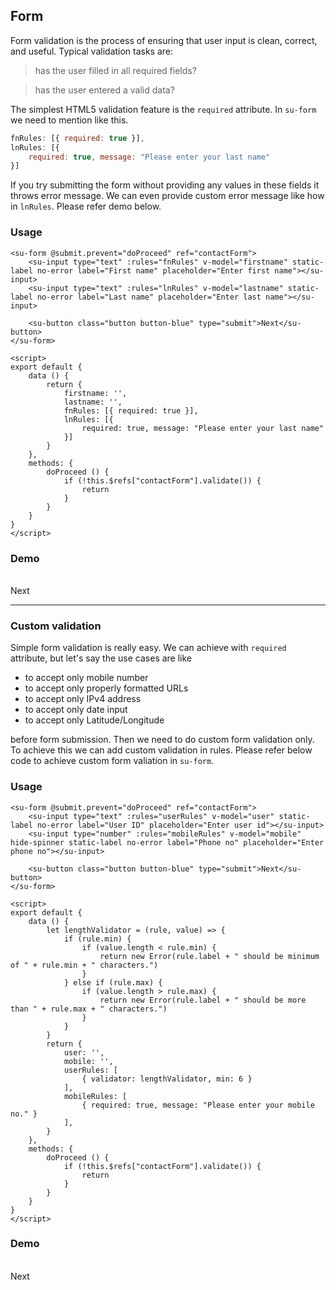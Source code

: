 ## Form


Form validation is the process of ensuring that user input is clean, correct, and useful.
Typical validation tasks are: <br>

> has the user filled in all required fields?

> has the user entered a valid data?<br>


The simplest HTML5 validation feature is the `required` attribute. In `su-form` we need to mention like this.
```js
fnRules: [{ required: true }],
lnRules: [{
    required: true, message: "Please enter your last name"
}]
```

If you try submitting the form without providing any values in these fields it throws error message. We can even provide custom error message like how in `lnRules`. Please refer demo below.

### Usage
```vue
<su-form @submit.prevent="doProceed" ref="contactForm">
    <su-input type="text" :rules="fnRules" v-model="firstname" static-label no-error label="First name" placeholder="Enter first name"></su-input>
    <su-input type="text" :rules="lnRules" v-model="lastname" static-label no-error label="Last name" placeholder="Enter last name"></su-input>

    <su-button class="button button-blue" type="submit">Next</su-button>
</su-form>

<script>
export default {
    data () {
        return {
            firstname: '',
            lastname: '',
            fnRules: [{ required: true }],
            lnRules: [{
                required: true, message: "Please enter your last name"
            }]
        }
    },
    methods: {
        doProceed () {
            if (!this.$refs["contactForm"].validate()) {
                return
            }
        }
    }
}
</script>
```

### Demo

<br>
<su-form @submit.prevent="doProceed" ref="contactNameForm">
    <div>
        <su-input type="text" v-model="firstname" static-label no-error label="First name" placeholder="Enter first name" :rules="fnRules"></su-input>
        <su-input type="text" v-model="lastname" static-label no-error label="Last name" placeholder="Enter last name" :rules="lnRules"></su-input>
    </div>
    <su-button class="button button-blue" type="submit">Next</su-button>
</su-form>

<hr/>

### Custom validation

Simple form validation is really easy. We can achieve with `required` attribute, but let's say the use cases are like
- to accept only mobile number
- to accept only properly formatted URLs
- to accept only IPv4 address
- to accept only date input
- to accept only Latitude/Longitude

before form submission. Then we need to do custom form validation only. To achieve this we can add custom validation in rules. Please refer below code to achieve custom form valiation in `su-form`.

### Usage

```vue
<su-form @submit.prevent="doProceed" ref="contactForm">
    <su-input type="text" :rules="userRules" v-model="user" static-label no-error label="User ID" placeholder="Enter user id"></su-input>
    <su-input type="number" :rules="mobileRules" v-model="mobile" hide-spinner static-label no-error label="Phone no" placeholder="Enter phone no"></su-input>

    <su-button class="button button-blue" type="submit">Next</su-button>
</su-form>

<script>
export default {
    data () {
        let lengthValidator = (rule, value) => {
			if (rule.min) {
				if (value.length < rule.min) {
					return new Error(rule.label + " should be minimum of " + rule.min + " characters.")
				}
			} else if (rule.max) {
				if (value.length > rule.max) {
					return new Error(rule.label + " should be more than " + rule.max + " characters.")
				}
			}
		}
        return {
            user: '',
            mobile: '',
            userRules: [
                { validator: lengthValidator, min: 6 }
            ],
            mobileRules: [
                { required: true, message: "Please enter your mobile no." }
            ],
        }
    },
    methods: {
        doProceed () {
            if (!this.$refs["contactForm"].validate()) {
                return
            }
        }
    }
}
</script>
```


### Demo
<br>
<su-form @submit.prevent="proceedDetail" ref="contactDetailForm">
    <div>
        <su-input type="text" v-model="user" static-label no-error label="User ID" placeholder="Enter user id" :rules="userRules"></su-input>
        <su-input type="number" v-model="mobile" hide-spinner static-label no-error label="Phone no" placeholder="Enter phone no" :rules="mobileRules"></su-input>
    </div>
    <su-button class="button button-blue" type="submit">Next</su-button>
</su-form>

<script>
import Vue from 'vue'
export default {
    data: function () {
        let lengthValidator = (rule, value) => {
			if (rule.min) {
				if (value.length < rule.min) {
					return new Error(rule.label + " should be minimum of " + rule.min + " characters.")
				}
			} else if (rule.max) {
				if (value.length > rule.max) {
					return new Error(rule.label + " should be more than " + rule.max + " characters.")
				}
			}
		}
        return {
            firstname: '',
            lastname: '',
            user: '',
            mobile: '',
            fnRules: [{ required: true }],
            lnRules: [{
                required: true, message: "Please enter your last name"
            }],
            userRules: [
                { validator: lengthValidator, min: 6, label: "User ID" }
            ],
            mobileRules: [
                { required: true, message: "Please enter your mobile no." }
            ],
            validationView: 'BASIC'
        }
    },
    methods: {
        doProceed () {
            if (!this.$refs["contactNameForm"].validate()) {
                return
            }
            console.log("Entered details are correct please proceed to next step..")
        },
        proceedDetail () {
            if (!this.$refs["contactDetailForm"].validate()) {
                return
            }
        }
    }
}
</script>
